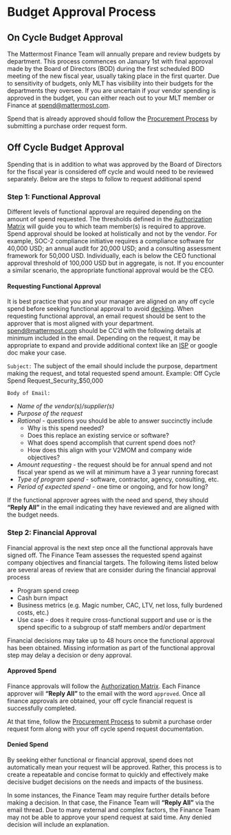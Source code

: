 # Budget Approval Process

## On Cycle Budget Approval

The Mattermost Finance Team will annually prepare and review budgets by department. This process commences on January 1st with final approval made by the Board of Directors (BOD) during the first scheduled BOD meeting of the new fiscal year, usually taking place in the first quarter. Due to sensitivity of budgets, only MLT has visibility into their budgets for the departments they oversee. If you are uncertain if your vendor spending is approved in the budget, you can either reach out to your MLT member or Finance at spend@mattermost.com.  

Spend that is already approved should follow the [Procurement Process](https://handbook.mattermost.com/company/how-to-guides-for-staff/how-to-purchase/how-to-procure-a-vendor-contract) by submitting a purchase order request form. 

## Off Cycle Budget Approval

Spending that is in addition to what was approved by the Board of Directors for the fiscal year is considered off cycle and would need to be reviewed separately. Below are the steps to follow to request additional spend

### Step 1: Functional Approval

Different levels of functional approval are required depending on the amount of spend requested. The thresholds defined in the [Authorization Matrix](https://docs.google.com/spreadsheets/d/1fDIMiO0uydB_1zCUxZ4sGfSnBJ0P_49zbeQGgTqbYPI/edit?usp=sharing) will guide you to which team member(s) is required to approve. Spend approval should be looked at holistically and not by the vendor. For example, SOC-2 compliance initiative requires a compliance software for 40,000 USD; an annual audit for 20,000 USD; and a consulting assessment framework for 50,000 USD. Individually, each is below the CEO functional approval threshold of 100,000 USD but in aggregate, is not. If you encounter a similar scenario, the appropriate functional approval would be the CEO. 

#### Requesting Functional Approval

It is best practice that you and your manager are aligned on any off cycle spend before seeking functional approval to avoid [decking](https://handbook.mattermost.com/company/about-mattermost/list-of-terms#decking). When requesting functional approval, an email request should be sent to the approver that is most aligned with your department. spend@mattermost.com should be CC’d with the following details at minimum included in the email. Depending on the request, it may be appropriate to expand and provide additional context like an [ISP](https://handbook.mattermost.com/operations/operations/company-processes/issue-solution) or google doc make your case. 

`Subject:` The subject of the email should include the purpose, department making the request, and total requested spend amount. Example: Off Cycle Spend Request_Security_$50,000

`Body of Email:` 
- _Name of the vendor(s)/supplier(s)_
- _Purpose of the request_
- _Rational_ - questions you should be able to answer succinctly include
   - Why is this spend needed? 
   - Does this replace an existing service or software?
   - What does spend accomplish that current spend does not? 
   - How does this align with your V2MOM and company wide objectives?
- _Amount requesting_ - the request should be for annual  spend and not fiscal year spend as we will at minimum have a 3 year running forecast
- _Type of program spend_ - software, contractor, agency, consulting, etc. 
- _Period of expected spend_ - one time or ongoing, and for how long?

If the functional approver agrees with the need and spend, they should **“Reply All”** in the email indicating they have reviewed and are aligned with the budget needs.

### Step 2: Financial Approval

Financial approval is the next step once all the functional approvals have signed off. The Finance Team assesses the requested spend against company objectives and financial targets. The following items listed below are several areas of review that are consider during the financial approval process

- Program spend creep
- Cash burn impact
- Business metrics (e.g. Magic number, CAC, LTV, net loss, fully burdened costs, etc.)
- Use case - does it require cross-functional support and use or is the spend specific to a subgroup of staff members and/or department

Financial decisions may take up to 48 hours once the functional approval has been obtained. Missing information as part of the functional approval step may delay a decision or deny approval.

#### Approved Spend

Finance approvals will follow the [Authorization Matrix](https://docs.google.com/spreadsheets/d/1fDIMiO0uydB_1zCUxZ4sGfSnBJ0P_49zbeQGgTqbYPI/edit?usp=sharing). Each Finance approver will **“Reply All”** to the email with the word `approved`. Once all finance approvals are obtained, your off cycle financial request is successfully completed. 

At that time, follow the [Procurement Process](https://handbook.mattermost.com/company/how-to-guides-for-staff/how-to-purchase/how-to-procure-a-vendor-contract) to submit a purchase order request form along with your off cycle spend request documentation. 

#### Denied Spend

By seeking either functional or financial approval, spend does not automatically mean your request will be approved. Rather, this process is to create a repeatable and concise format to quickly and effectively make decisive budget decisions on the needs and impacts of the business. 

In some instances, the Finance Team may require further details before making a decision. In that case, the Finance Team will **“Reply All”** via the email thread. Due to many external and complex factors, the Finance Team may not be able to approve your spend request at said time. Any denied decision will include an explanation. 





  

 

